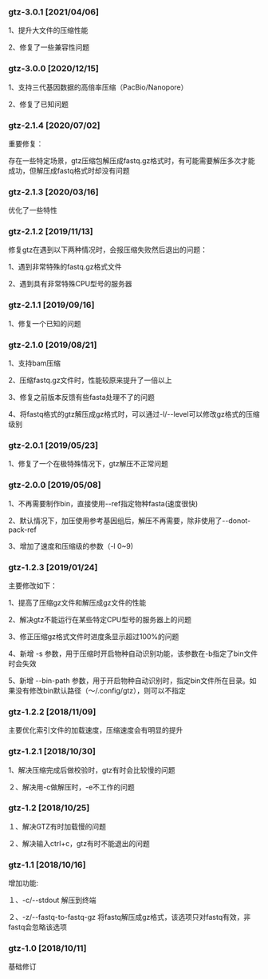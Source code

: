 ### gtz-3.0.1 [2021/04/06]

1、提升大文件的压缩性能

2、修复了一些兼容性问题

### gtz-3.0.0 [2020/12/15]

1、支持三代基因数据的高倍率压缩（PacBio/Nanopore）

2、修复了已知问题

### gtz-2.1.4 [2020/07/02]

重要修复：

存在一些特定场景，gtz压缩包解压成fastq.gz格式时，有可能需要解压多次才能成功，但解压成fastq格式时却没有问题

### gtz-2.1.3 [2020/03/16]

优化了一些特性

### gtz-2.1.2 [2019/11/13]

修复gtz在遇到以下两种情况时，会报压缩失败然后退出的问题：

1、遇到非常特殊的fastq.gz格式文件

2、遇到具有非常特殊CPU型号的服务器

### gtz-2.1.1 [2019/09/16]

1、修复一个已知的问题

### gtz-2.1.0 [2019/08/21]

1、支持bam压缩

2、压缩fastq.gz文件时，性能较原来提升了一倍以上

3、修复之前版本反馈有些fasta处理不了的问题

4、将fastq格式的gtz解压成gz格式时，可以通过-l/--level可以修改gz格式的压缩级别

### gtz-2.0.1 [2019/05/23]

1、修复了一个在极特殊情况下，gtz解压不正常问题


### gtz-2.0.0 [2019/05/08]

1、不再需要制作bin，直接使用--ref指定物种fasta(速度很快)

2、默认情况下，加压使用参考基因组后，解压不再需要，除非使用了--donot-pack-ref

3、增加了速度和压缩级的参数（-l 0~9)


### gtz-1.2.3 [2019/01/24]

主要修改如下：

1、提高了压缩gz文件和解压成gz文件的性能

2、解决gtz不能运行在某些特定CPU型号的服务器上的问题

3、修正压缩gz格式文件时进度条显示超过100%的问题

4、新增 -s 参数，用于压缩时开启物种自动识别功能，该参数在-b指定了bin文件时会失效

5、新增 --bin-path 参数，用于开启物种自动识别时，指定bin文件所在目录。如果没有修改bin默认路径（～/.config/gtz），则可以不指定


### gtz-1.2.2 [2018/11/09]

主要优化索引文件的加载速度，压缩速度会有明显的提升


### gtz-1.2.1 [2018/10/30]

1、解决压缩完成后做校验时，gtz有时会比较慢的问题

２、解决用-c做解压时，-e不工作的问题


### gtz-1.2 [2018/10/25]

１、解决GTZ有时加载慢的问题

２、解决输入ctrl+c，gtz有时不能退出的问题


### gtz-1.1 [2018/10/16]

增加功能:

１、-c/--stdout 解压到终端

２、-z/--fastq-to-fastq-gz 将fastq解压成gz格式，该选项只对fastq有效，非fastq会忽略该选项


### gtz-1.0 [2018/10/11]

基础修订
